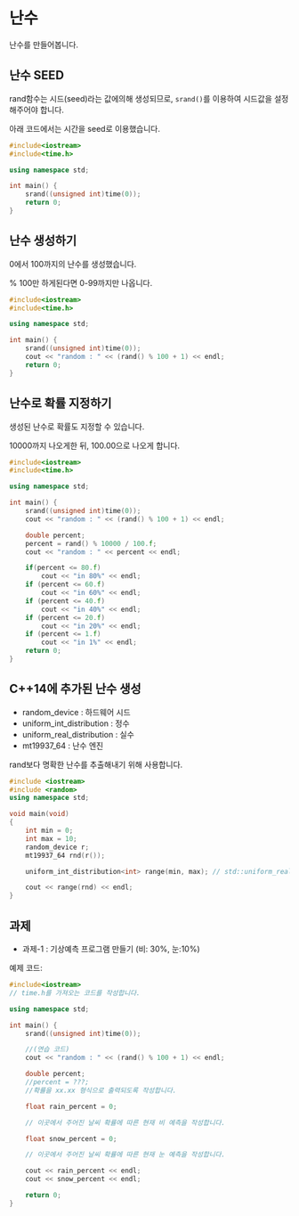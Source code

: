 # 난수

난수를 만들어봅니다.

## 난수 SEED

rand함수는 시드(seed)라는 값에의해 생성되므로, ```srand()```를 이용하여 시드값을 설정해주어야 합니다.

아래 코드에서는 시간을 seed로 이용했습니다.

```c++
#include<iostream>
#include<time.h>

using namespace std;

int main() {
    srand((unsigned int)time(0));
    return 0;
}
```

## 난수 생성하기

0에서 100까지의 난수를 생성했습니다. 

% 100만 하게된다면 0-99까지만 나옵니다.

```c++
#include<iostream>
#include<time.h>

using namespace std;

int main() {
    srand((unsigned int)time(0));
    cout << "random : " << (rand() % 100 + 1) << endl;
    return 0;
}
```

## 난수로 확률 지정하기

생성된 난수로 확률도 지정할 수 있습니다.

10000까지 나오게한 뒤, 100.00으로 나오게 합니다.

```c++
#include<iostream>
#include<time.h>

using namespace std;

int main() {
    srand((unsigned int)time(0));
    cout << "random : " << (rand() % 100 + 1) << endl;

    double percent;
    percent = rand() % 10000 / 100.f;
    cout << "random : " << percent << endl;

    if(percent <= 80.f)
        cout << "in 80%" << endl;
    if (percent <= 60.f)
        cout << "in 60%" << endl;
    if (percent <= 40.f)
        cout << "in 40%" << endl;
    if (percent <= 20.f)
        cout << "in 20%" << endl;
    if (percent <= 1.f)
        cout << "in 1%" << endl;
    return 0;
}
```

## C++14에 추가된 난수 생성

* random_device : 하드웨어 시드
* uniform_int_distribution : 정수
* uniform_real_distribution : 실수
* mt19937_64 : 난수 엔진

rand보다 명확한 난수를 추출해내기 위해 사용합니다.

```c++
#include <iostream>
#include <random>
using namespace std;

void main(void)
{
    int min = 0;
    int max = 10;
    random_device r;
    mt19937_64 rnd(r());

    uniform_int_distribution<int> range(min, max); // std::uniform_real_distribution

    cout << range(rnd) << endl;
}
```

## 과제

* 과제-1 : 기상예측 프로그램 만들기 (비: 30%, 눈:10%)

예제 코드:

```c++
#include<iostream>
// time.h를 가져오는 코드를 작성합니다.

using namespace std;

int main() {
    srand((unsigned int)time(0));

    //(연습 코드)
    cout << "random : " << (rand() % 100 + 1) << endl;

    double percent;
    //percent = ???;
    //확률을 xx.xx 형식으로 출력되도록 작성합니다.

    float rain_percent = 0;

    // 이곳에서 주어진 날씨 확률에 따른 현재 비 예측을 작성합니다.

    float snow_percent = 0;

    // 이곳에서 주어진 날씨 확률에 따른 현재 눈 예측을 작성합니다.

    cout << rain_percent << endl;
    cout << snow_percent << endl;

    return 0;
}
```